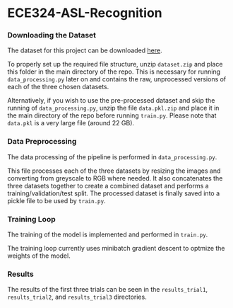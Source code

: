 # ECE324-ASL-Recognition
### Downloading the Dataset
The dataset for this project can be downloaded [here](https://drive.google.com/drive/folders/1kbBPhVgaCz-ZtiUsv3jkCS9KitTPcF7Y?usp=sharing).  
  
To properly set up the required file structure, unzip `dataset.zip` and place this folder in the main directory of the repo. This is necessary for running `data_processing.py` later on and contains the raw, unprocessed versions of each of the three chosen datasets.
  
Alternatively, if you wish to use the pre-processed dataset and skip the running of `data_processing.py`, unzip the file `data.pkl.zip` and place it in the main directory of the repo before running `train.py`. Please note that `data.pkl` is a very large file (around 22 GB).

### Data Preprocessing
The data processing of the pipeline is performed in `data_processing.py`.
  
This file processes each of the three datasets by resizing the images and converting from greyscale to RGB where needed. It also concatenates the three datasets together to create a combined dataset and performs a training/validation/test split. The processed dataset is finally saved into a pickle file to be used by `train.py`.

### Training Loop
The training of the model is implemented and performed in `train.py`.
  
The training loop currently uses minibatch gradient descent to optmize the weights of the model.

### Results
The results of the first three trials can be seen in the `results_trial1`, `results_trial2`, and `results_trial3` directories.
